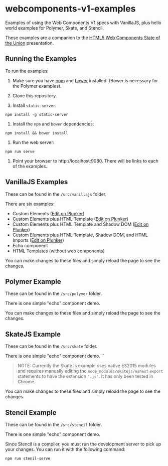# webcomponents-v1-examples

Examples of using the Web Components V1 specs with VanillaJS, plus hello world examples for Polymer, Skate, and Stencil.

These examples are a companion to the [HTML5 Web Components State of the Union](https://www.virtua.tech/slides/webcomponents-state-of-union) presentation.

## Running the Examples

To run the examples:

1. Make sure you have [npm](https://www.npmjs.com/) and [bower](https://bower.io/) installed. (Bower is necessary for the Polymer examples).

1. Clone this repository.

1. Install `static-server`:
```
npm install -g static-server
```
1. Install the `npm` and `bower` dependencies:
```
npm install && bower install
```
1. Run the web server:
```
npm run serve
```
1. Point your browser to http://localhost:9080. There will be links to each of the examples.
 
## VanillaJS Examples

These can be found in the `/src/vanillajs` folder.

There are six examples:

* Custom Elements ([Edit on Plunker](https://plnkr.co/edit/RaER5c))
* Custom Elements plus HTML Template  ([Edit on Plunker](https://plnkr.co/edit/8dYaDS))
* Custom Elements plus HTML Template and Shadow DOM  ([Edit on Plunker](https://plnkr.co/edit/Mv11Xa))
* Custom Elements plus HTML Template, Shadow DOM, and HTML Imports  ([Edit on Plunker](https://plnkr.co/edit/TbpH1v))
* Echo component
* HTML Templates (without web components)
 
You can make changes to these files and simply reload the page to see the changes.
 
## Polymer Example

These can be found in the `/src/polymer` folder.

There is one simple "echo" component demo.

You can make changes to these files and simply reload the page to see the changes.
 
## SkateJS Example

These can be found in the `/src/skate` folder.

There is one simple "echo" component demo.
 ``
> NOTE: Currently the Skate.js example uses native ES2015 modules and requires manually editing the `node_nodules/skatejs/esnext` `export` statements to have the extension `'.js'`.
  It has only been tested in Chrome. 
  
You can make changes to these files and simply reload the page to see the changes.

## Stencil Example

These can be found in the `/src/stencil` folder.

There is one simple "echo" component demo.

Since Stencil is a compiler, you must run the development server to pick up your changes. You can run it with the following command:
```
npm run stenil-serve 
```
